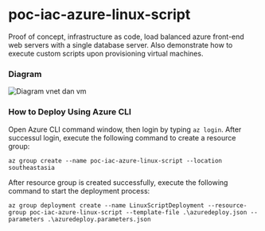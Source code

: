 # poc-iac-azure-linux-script
Proof of concept, infrastructure as code, load balanced azure front-end web servers with a single database server. Also demonstrate how to execute custom scripts upon provisioning virtual machines.
### Diagram
![Diagram vnet dan vm](https://raw.githubusercontent.com/icgid/poc-iac-azure-linux-script/master/diagrams/poc-iac-azure-linux-script.png)
### How to Deploy Using Azure CLI
Open Azure CLI command window, then login by typing `az login`. After successul login, execute the following command to create a resource group:

```
az group create --name poc-iac-azure-linux-script --location southeastasia
```

After resource group is created successfully, execute the following command to start the deployment process:

```
az group deployment create --name LinuxScriptDeployment --resource-group poc-iac-azure-linux-script --template-file .\azuredeploy.json --parameters .\azuredeploy.parameters.json
```
